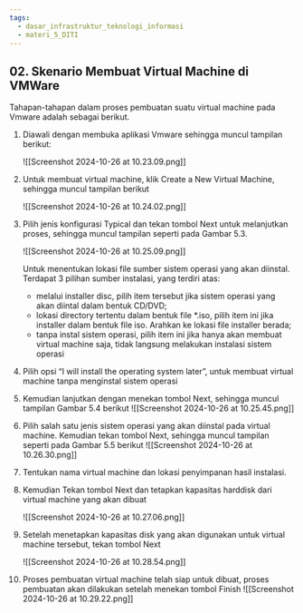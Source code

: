 ```yaml
---
tags:
  - dasar_infrastruktur_teknologi_informasi
  - materi_5_DITI
---
```


## 02. Skenario Membuat Virtual Machine di VMWare

Tahapan-tahapan dalam proses pembuatan suatu virtual machine pada Vmware adalah sebagai berikut.

1. Diawali dengan membuka aplikasi Vmware sehingga muncul tampilan berikut: 
   
   ![[Screenshot 2024-10-26 at 10.23.09.png]]

2. Untuk membuat virtual machine, klik Create a New Virtual Machine, sehingga muncul tampilan berikut
   
   ![[Screenshot 2024-10-26 at 10.24.02.png]]
3. Pilih jenis konfigurasi Typical dan tekan tombol Next untuk melanjutkan proses, sehingga muncul tampilan seperti pada Gambar 5.3. 
   
   ![[Screenshot 2024-10-26 at 10.25.09.png]]
   
   Untuk menentukan lokasi file sumber sistem operasi yang akan diinstal. Terdapat 3 pilihan sumber instalasi, yang terdiri atas:
   
   - melalui installer disc, pilih item tersebut jika sistem operasi yang akan diintal dalam bentuk CD/DVD;
   - lokasi directory tertentu dalam bentuk file *.iso, pilih item ini jika installer dalam bentuk file iso. Arahkan ke lokasi file installer berada;
   - tanpa instal sistem operasi, pilih item ini jika hanya akan membuat virtual machine saja, tidak langsung melakukan instalasi sistem operasi

4. Pilih opsi “I will install the operating system later”, untuk membuat virtual machine tanpa menginstal sistem operasi
   
5. Kemudian lanjutkan dengan menekan tombol Next, sehingga muncul tampilan Gambar 5.4 berikut
   ![[Screenshot 2024-10-26 at 10.25.45.png]]

6. Pilih salah satu jenis sistem operasi yang akan diinstal pada virtual machine. Kemudian tekan tombol Next, sehingga muncul tampilan seperti pada Gambar 5.5 berikut
   ![[Screenshot 2024-10-26 at 10.26.30.png]]

7. Tentukan nama virtual machine dan lokasi penyimpanan hasil instalasi.
   
8. Kemudian Tekan tombol Next dan tetapkan kapasitas harddisk dari virtual machine yang akan dibuat
   
   ![[Screenshot 2024-10-26 at 10.27.06.png]]
9. Setelah menetapkan kapasitas disk yang akan digunakan untuk virtual machine tersebut, tekan tombol Next
   
   ![[Screenshot 2024-10-26 at 10.28.54.png]]

10. Proses pembuatan virtual machine telah siap untuk dibuat, proses pembuatan akan dilakukan setelah menekan tombol Finish
    ![[Screenshot 2024-10-26 at 10.29.22.png]]
    
